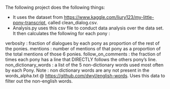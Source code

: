 The following project does the following things: 

- It uses the dataset from https://www.kaggle.com/liury123/my-little-pony-transcript, called clean_dialog.csv.
- Analysis.py uses this csv file to conduct data analysis over the data set. It then calculates the following for each pony :

verbosity : fraction of dialogues by each pony as proportion of the rest of the ponies.
mentions : number of mentions of that pony as a proportion of the total mentions of those 6 ponies.
follow_on_comments : the fraction of times each pony has a line that DIRECTLY follows the others pony’s line.
non_dictionary_words : a list of the 5 non-dictionary words used most often by each Pony. Note : non dictionary words are any not present in the words_alpha.txt @ https://github.com/dwyl/english-words. Uses this data to filter out the non-english words.










